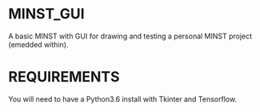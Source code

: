 # MINST_GUI
A basic MINST with GUI for drawing and testing a personal MINST project (emedded within).

# REQUIREMENTS
You will need to have a Python3.6 install with Tkinter and Tensorflow.
